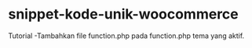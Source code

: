 # snippet-kode-unik-woocommerce


Tutorial
-Tambahkan file function.php pada function.php tema yang aktif.
